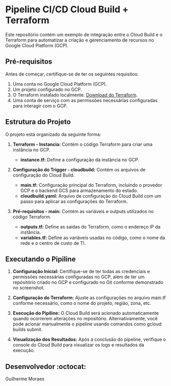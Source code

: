 # Pipeline CI/CD Cloud Build + Terraform

Este repositório contém um exemplo de integração entre o Cloud Build e o Terraform para automatizar a criação e gerenciamento de recursos no Google Cloud Platform (GCP).

## Pré-requisitos

Antes de começar, certifique-se de ter os seguintes requisitos:

1. Uma conta no Google Cloud Platform (GCP).
2. Um projeto configurado no GCP.
3. O Terraform instalado localmente. [Download do Terraform](https://www.terraform.io/downloads.html).
4. Uma conta de serviço com as permissões necessárias configuradas para interagir com o GCP.

## Estrutura do Projeto

O projeto está organizado da seguinte forma:

1. **Terraform - Instancia:** Contém o código Terraform para criar uma instância no GCP.

   - **instance.tf:** Define a configuração da instância no GCP.

2. **Configuração do Trigger - cloudbuild:** Contém os arquivos de configuração do Cloud Build.

   - **main.tf:** Configuração principal do Terraform, incluindo o provedor GCP e o backend GCS para armazenamento do estado.
   - **cloudbuild.yaml:** Arquivo de configuração do Cloud Build com um passo para aplicar as configurações do Terraform.

3. **Pré-requisitos - main:** Contém as variáveis e outputs utilizados no código Terraform.

   - **outputs.tf:** Define as saídas do Terraform, como o endereço IP da instância.
   - **variables.tf:** Define as variáveis usadas no código, como o nome da rede e o centro de custo de TI.

##  Executando o Pipiline

1. **Configuração Inicial:** Certifique-se de ter todas as credenciais e permissões necessárias configuradas no GCP, além de ter um repósitório criado no GCP e configurado no Git conforme demonstrado no screenshot.

2. **Configuração do Terraform:** Ajuste as configurações no arquivo main.tf conforme necessário, como o nome do projeto, região, zona, etc.

3. **Execução do Pipiline:** O Cloud Build será acionado automaticamente quando ocorrerem alterações no repositório.
Alternativamente, você pode acionar manualmente o pipeline usando comandos como gcloud builds submit.

4. **Visualização dos Resultados:** Após a conclusão do pipeline, verifique o console do Cloud Build para visualizar os logs e resultados da execução.

## Desenvolvedor :octocat:
Guilherme Moraes